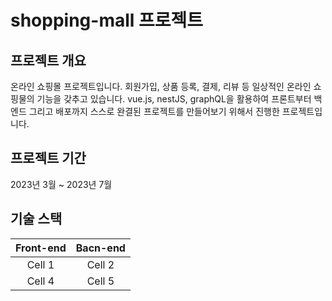 # shopping-mall 프로젝트
## 프로젝트 개요
온라인 쇼핑몰 프로젝트입니다. 회원가입, 상품 등록, 결제, 리뷰 등 일상적인 온라인 쇼핑물의 기능을 갖추고 있습니다. vue.js, nestJS, graphQL을 활용하여 프론트부터 백엔드 그리고 배포까지 스스로 완결된 프로젝트를 만들어보기 위해서 진행한 프로젝트입니다.

## 프로젝트 기간
2023년 3월 ~ 2023년 7월

## 기술 스택
| Front-end | Bacn-end |
| :---:         |     :---:      |
| Cell 1       | Cell 2         |
| Cell 4       | Cell 5         |
